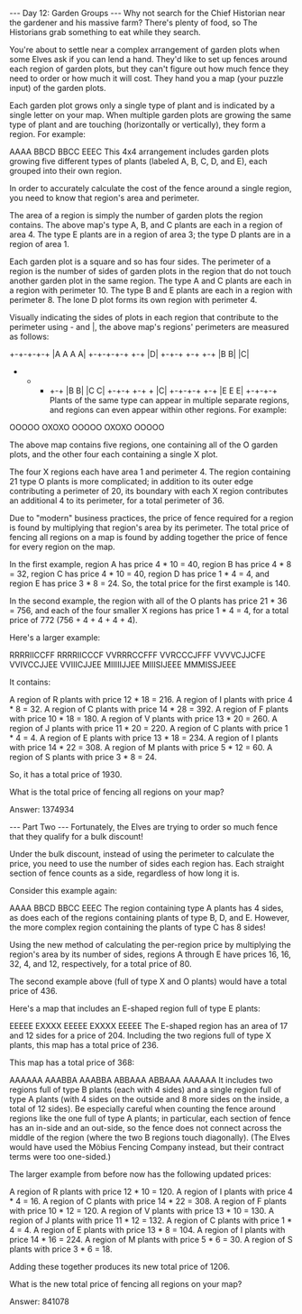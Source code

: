 --- Day 12: Garden Groups ---
Why not search for the Chief Historian near the gardener and his massive farm? There's plenty of food, so The Historians grab something to eat while they search.

You're about to settle near a complex arrangement of garden plots when some Elves ask if you can lend a hand. They'd like to set up fences around each region of garden plots, but they can't figure out how much fence they need to order or how much it will cost. They hand you a map (your puzzle input) of the garden plots.

Each garden plot grows only a single type of plant and is indicated by a single letter on your map. When multiple garden plots are growing the same type of plant and are touching (horizontally or vertically), they form a region. For example:

AAAA
BBCD
BBCC
EEEC
This 4x4 arrangement includes garden plots growing five different types of plants (labeled A, B, C, D, and E), each grouped into their own region.

In order to accurately calculate the cost of the fence around a single region, you need to know that region's area and perimeter.

The area of a region is simply the number of garden plots the region contains. The above map's type A, B, and C plants are each in a region of area 4. The type E plants are in a region of area 3; the type D plants are in a region of area 1.

Each garden plot is a square and so has four sides. The perimeter of a region is the number of sides of garden plots in the region that do not touch another garden plot in the same region. The type A and C plants are each in a region with perimeter 10. The type B and E plants are each in a region with perimeter 8. The lone D plot forms its own region with perimeter 4.

Visually indicating the sides of plots in each region that contribute to the perimeter using - and |, the above map's regions' perimeters are measured as follows:

+-+-+-+-+
|A A A A|
+-+-+-+-+     +-+
              |D|
+-+-+   +-+   +-+
|B B|   |C|
+   +   + +-+
|B B|   |C C|
+-+-+   +-+ +
          |C|
+-+-+-+   +-+
|E E E|
+-+-+-+
Plants of the same type can appear in multiple separate regions, and regions can even appear within other regions. For example:

OOOOO
OXOXO
OOOOO
OXOXO
OOOOO

The above map contains five regions, one containing all of the O garden plots, and the other four each containing a single X plot.

The four X regions each have area 1 and perimeter 4. The region containing 21 type O plants is more complicated; in addition to its outer edge contributing a perimeter of 20, its boundary with each X region contributes an additional 4 to its perimeter, for a total perimeter of 36.

Due to "modern" business practices, the price of fence required for a region is found by multiplying that region's area by its perimeter. The total price of fencing all regions on a map is found by adding together the price of fence for every region on the map.

In the first example, region A has price 4 * 10 = 40, region B has price 4 * 8 = 32, region C has price 4 * 10 = 40, region D has price 1 * 4 = 4, and region E has price 3 * 8 = 24. So, the total price for the first example is 140.

In the second example, the region with all of the O plants has price 21 * 36 = 756, and each of the four smaller X regions has price 1 * 4 = 4, for a total price of 772 (756 + 4 + 4 + 4 + 4).

Here's a larger example:

RRRRIICCFF
RRRRIICCCF
VVRRRCCFFF
VVRCCCJFFF
VVVVCJJCFE
VVIVCCJJEE
VVIIICJJEE
MIIIIIJJEE
MIIISIJEEE
MMMISSJEEE

It contains:

A region of R plants with price 12 * 18 = 216.
A region of I plants with price 4 * 8 = 32.
A region of C plants with price 14 * 28 = 392.
A region of F plants with price 10 * 18 = 180.
A region of V plants with price 13 * 20 = 260.
A region of J plants with price 11 * 20 = 220.
A region of C plants with price 1 * 4 = 4.
A region of E plants with price 13 * 18 = 234.
A region of I plants with price 14 * 22 = 308.
A region of M plants with price 5 * 12 = 60.
A region of S plants with price 3 * 8 = 24.

So, it has a total price of 1930.

What is the total price of fencing all regions on your map?

Answer: 1374934

--- Part Two ---
Fortunately, the Elves are trying to order so much fence that they qualify for a bulk discount!

Under the bulk discount, instead of using the perimeter to calculate the price, you need to use the number of sides each region has. Each straight section of fence counts as a side, regardless of how long it is.

Consider this example again:

AAAA
BBCD
BBCC
EEEC
The region containing type A plants has 4 sides, as does each of the regions containing plants of type B, D, and E. However, the more complex region containing the plants of type C has 8 sides!

Using the new method of calculating the per-region price by multiplying the region's area by its number of sides, regions A through E have prices 16, 16, 32, 4, and 12, respectively, for a total price of 80.

The second example above (full of type X and O plants) would have a total price of 436.

Here's a map that includes an E-shaped region full of type E plants:

EEEEE
EXXXX
EEEEE
EXXXX
EEEEE
The E-shaped region has an area of 17 and 12 sides for a price of 204. Including the two regions full of type X plants, this map has a total price of 236.

This map has a total price of 368:

AAAAAA
AAABBA
AAABBA
ABBAAA
ABBAAA
AAAAAA
It includes two regions full of type B plants (each with 4 sides) and a single region full of type A plants (with 4 sides on the outside and 8 more sides on the inside, a total of 12 sides). Be especially careful when counting the fence around regions like the one full of type A plants; in particular, each section of fence has an in-side and an out-side, so the fence does not connect across the middle of the region (where the two B regions touch diagonally). (The Elves would have used the Möbius Fencing Company instead, but their contract terms were too one-sided.)

The larger example from before now has the following updated prices:

A region of R plants with price 12 * 10 = 120.
A region of I plants with price 4 * 4 = 16.
A region of C plants with price 14 * 22 = 308.
A region of F plants with price 10 * 12 = 120.
A region of V plants with price 13 * 10 = 130.
A region of J plants with price 11 * 12 = 132.
A region of C plants with price 1 * 4 = 4.
A region of E plants with price 13 * 8 = 104.
A region of I plants with price 14 * 16 = 224.
A region of M plants with price 5 * 6 = 30.
A region of S plants with price 3 * 6 = 18.

Adding these together produces its new total price of 1206.

What is the new total price of fencing all regions on your map?

Answer: 841078

